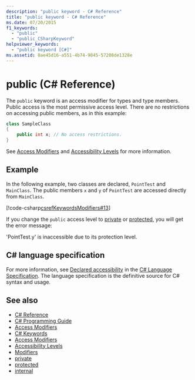 ```yaml
---
description: "public keyword - C# Reference"
title: "public keyword - C# Reference"
ms.date: 07/20/2015
f1_keywords:
  - "public"
  - "public_CSharpKeyword"
helpviewer_keywords:
  - "public keyword [C#]"
ms.assetid: 0ae45d16-a551-4b74-9845-57208de1328e
---
```

# public (C# Reference)

The `public` keyword is an access modifier for types and type members. Public access is the most permissive access level. There are no restrictions on accessing public members, as in this example:

```csharp
class SampleClass
{
    public int x; // No access restrictions.
}
```

See [Access Modifiers](../../programming-guide/classes-and-structs/access-modifiers.md) and [Accessibility Levels](accessibility-levels.md) for more information.

## Example

In the following example, two classes are declared, `PointTest` and `MainClass`. The public members `x` and `y` of `PointTest` are accessed directly from `MainClass`.

[!code-csharp[csrefKeywordsModifiers#13](~/samples/snippets/csharp/VS_Snippets_VBCSharp/csrefKeywordsModifiers/CS/csrefKeywordsModifiers.cs#13)]

If you change the `public` access level to [private](private.md) or [protected](protected.md), you will get the error message:

'PointTest.y' is inaccessible due to its protection level.

## C# language specification  

For more information, see [Declared accessibility](~/_csharplang/spec/basic-concepts.md#declared-accessibility) in the [C# Language Specification](/dotnet/csharp/language-reference/language-specification/introduction). The language specification is the definitive source for C# syntax and usage.

## See also

- [C# Reference](../index.md)
- [C# Programming Guide](../../programming-guide/index.md)
- [Access Modifiers](../../programming-guide/classes-and-structs/access-modifiers.md)
- [C# Keywords](index.md)
- [Access Modifiers](access-modifiers.md)
- [Accessibility Levels](accessibility-levels.md)
- [Modifiers](index.md)
- [private](private.md)
- [protected](protected.md)
- [internal](internal.md)
